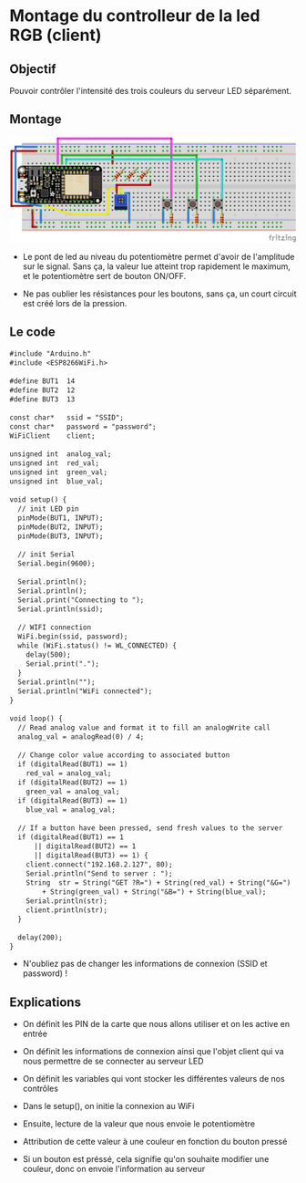 Montage du controlleur de la led RGB (client)
=

Objectif
-

Pouvoir contrôler l'intensité des trois couleurs du serveur LED séparément.

Montage
-

![Montage](montageLedClient.png)

- Le pont de led au niveau du potentiomètre permet d'avoir de l'amplitude sur le signal.
Sans ça, la valeur lue atteint trop rapidement le maximum, et le potentiomètre sert de bouton ON/OFF.

- Ne pas oublier les résistances pour les boutons, sans ça, un court circuit est créé lors de la pression.

Le code
-

```
#include "Arduino.h"
#include <ESP8266WiFi.h>

#define BUT1  14
#define BUT2  12
#define BUT3  13

const char*   ssid = "SSID";
const char*   password = "password";
WiFiClient    client;

unsigned int  analog_val;
unsigned int  red_val;
unsigned int  green_val;
unsigned int  blue_val;

void setup() {
  // init LED pin
  pinMode(BUT1, INPUT);
  pinMode(BUT2, INPUT);
  pinMode(BUT3, INPUT);

  // init Serial
  Serial.begin(9600);

  Serial.println();
  Serial.println();
  Serial.print("Connecting to ");
  Serial.println(ssid);

  // WIFI connection
  WiFi.begin(ssid, password);
  while (WiFi.status() != WL_CONNECTED) {
    delay(500);
    Serial.print(".");
  }
  Serial.println("");
  Serial.println("WiFi connected");
}

void loop() {
  // Read analog value and format it to fill an analogWrite call
  analog_val = analogRead(0) / 4;

  // Change color value according to associated button
  if (digitalRead(BUT1) == 1)
    red_val = analog_val;
  if (digitalRead(BUT2) == 1)
    green_val = analog_val;
  if (digitalRead(BUT3) == 1)
    blue_val = analog_val;

  // If a button have been pressed, send fresh values to the server
  if (digitalRead(BUT1) == 1
      || digitalRead(BUT2) == 1
      || digitalRead(BUT3) == 1) {
    client.connect("192.168.2.127", 80);
    Serial.println("Send to server : ");
    String  str = String("GET ?R=") + String(red_val) + String("&G=")
        + String(green_val) + String("&B=") + String(blue_val);
    Serial.println(str);
    client.println(str);
  }

  delay(200);
}
```

- N'oubliez pas de changer les informations de connexion (SSID et password) !

Explications
-

- On définit les PIN de la carte que nous allons utiliser et on les active en entrée
- On définit les informations de connexion ainsi que l'objet client qui va nous permettre de se connecter au serveur LED
- On définit les variables qui vont stocker les différentes valeurs de nos contrôles


- Dans le setup(), on initie la connexion au WiFi


- Ensuite, lecture de la valeur que nous envoie le potentiomètre
- Attribution de cette valeur à une couleur en fonction du bouton pressé
- Si un bouton est préssé, cela signifie qu'on souhaite modifier une couleur, donc on envoie l'information au serveur
